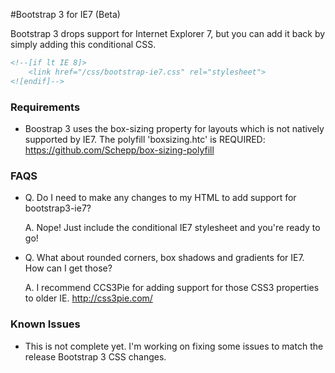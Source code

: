 #Bootstrap 3 for IE7 (Beta)

Bootstrap 3 drops support for Internet Explorer 7, but you can add it back by simply adding this conditional CSS.

```html
<!--[if lt IE 8]>
    <link href="/css/bootstrap-ie7.css" rel="stylesheet">
<![endif]-->
```

### Requirements
- Boostrap 3 uses the box-sizing property for layouts which is not natively supported by IE7. The polyfill 'boxsizing.htc' is REQUIRED: https://github.com/Schepp/box-sizing-polyfill


### FAQS

* Q. Do I need to make any changes to my HTML to add support for bootstrap3-ie7?
 
  A. Nope! Just include the conditional IE7 stylesheet and you're ready to go!


* Q. What about rounded corners, box shadows and gradients for IE7. How can I get those?
 
  A. I recommend CCS3Pie for adding support for those CSS3 properties to older IE. http://css3pie.com/


### Known Issues
- This is not complete yet. I'm working on fixing some issues to match the release Bootstrap 3 CSS changes.
